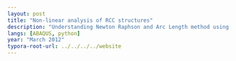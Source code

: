 ```yaml
---
layout: post
title: "Non-linear analysis of RCC structures"
description: "Understanding Newton Raphson and Arc Length method using ABAQUS."
langs: [ABAQUS, python]
year: "March 2012"
typora-root-url: ../../../../website
---
```


